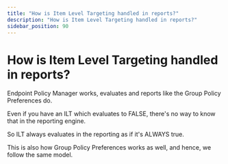 ```yaml
---
title: "How is Item Level Targeting handled in reports?"
description: "How is Item Level Targeting handled in reports?"
sidebar_position: 90
---
```


# How is Item Level Targeting handled in reports?

Endpoint Policy Manager works, evaluates and reports like the Group Policy Preferences do.

Even if you have an ILT which evaluates to FALSE, there's no way to know that in the reporting
engine.

So ILT always evaluates in the reporting as if it's ALWAYS true.

This is also how Group Policy Preferences works as well, and hence, we follow the same model.

